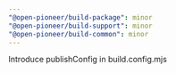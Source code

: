 ```yaml
---
"@open-pioneer/build-package": minor
"@open-pioneer/build-support": minor
"@open-pioneer/build-common": minor
---
```


Introduce publishConfig in build.config.mjs
